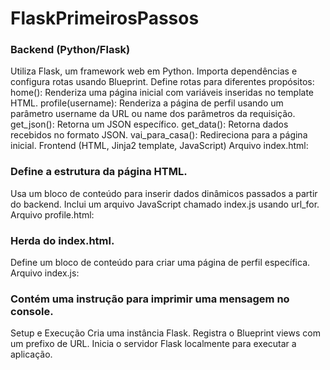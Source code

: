 # FlaskPrimeirosPassos


### Backend (Python/Flask)
Utiliza Flask, um framework web em Python.
Importa dependências e configura rotas usando Blueprint.
Define rotas para diferentes propósitos:
home(): Renderiza uma página inicial com variáveis inseridas no template HTML.
profile(username): Renderiza a página de perfil usando um parâmetro username da URL ou name dos parâmetros da requisição.
get_json(): Retorna um JSON específico.
get_data(): Retorna dados recebidos no formato JSON.
vai_para_casa(): Redireciona para a página inicial.
Frontend (HTML, Jinja2 template, JavaScript)
Arquivo index.html:

### Define a estrutura da página HTML.
Usa um bloco de conteúdo para inserir dados dinâmicos passados a partir do backend.
Inclui um arquivo JavaScript chamado index.js usando url_for.
Arquivo profile.html:

### Herda do index.html.
Define um bloco de conteúdo para criar uma página de perfil específica.
Arquivo index.js:

### Contém uma instrução para imprimir uma mensagem no console.
Setup e Execução
Cria uma instância Flask.
Registra o Blueprint views com um prefixo de URL.
Inicia o servidor Flask localmente para executar a aplicação.
